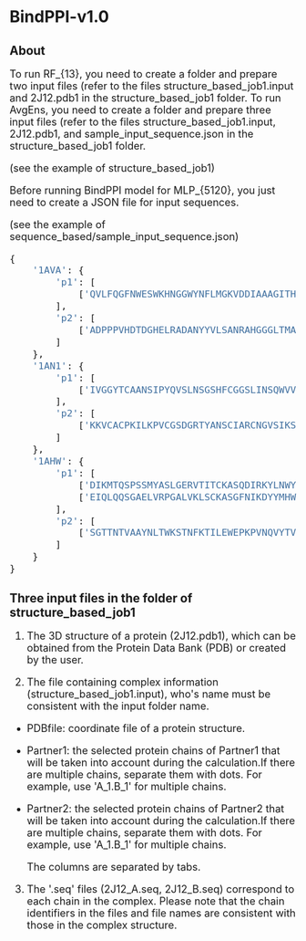 # BindPPI-v1.0
## About
<font size=4> 
  
To run RF_{13}, you need to create a folder and prepare two input files (refer to the files structure_based_job1.input and 2J12.pdb1 in the structure_based_job1 folder.
To run AvgEns, you need to create a folder and prepare three input files (refer to the files structure_based_job1.input, 2J12.pdb1, and sample_input_sequence.json in the structure_based_job1 folder.

(see the example of structure_based_job1)

Before running BindPPI model for MLP_{5120}, you just need to create a JSON file for input sequences.

(see the example of sequence_based/sample_input_sequence.json)
```python
{
    '1AVA': {
        'p1': [
            ['QVLFQGFNWESWKHNGGWYNFLMGKVDDIAAAGITHVWLPPASQSVAEQGYMPGRLYDLDASKYGNKAQLKSLIGALHGKGVKAIADIVINHRTAEHKDGRGIYCIFEGGTPDARLDWGPHMICRDDRPYADGTGNPDTGADFGAAPDIDHLNLRVQKELVEWLNWLKADIGFDGWRFDFAKGYSADVAKIYIDRSEPSFAVAEIWTSLAYGGDGKPNLNQDQHRQELVNWVDKVGGKGPATTFDFTTKGILNVAVEGELWRLRGTDGKAPGMIGWWPAKAVTFVDNHDTGSTQHMWPFPSDRVMQGYAYILTHPGTPCIFYDHFFDWGLKEEIDRLVSVRTRHGIHNESKLQIIEADADLYLAEIDGKVIVKLGPRYDVGNLIPGGFKVAAHGNDYAVWEKI']
        ],
        'p2': [
            ['ADPPPVHDTDGHELRADANYYVLSANRAHGGGLTMAPGHGRHCPLFVSQDPNGQHDGFPVRITPYGVAPSDKIIRLSTDVRISFRAYTTCLQSTEWHIDSELAAGRRHVITGPVKDPSPSGRENAFRIEKYSGAEVHEYKLMSCGDWCQDLGVFRDLKGGAWFLGATEPYHVVVFKKAPPA']
        ]
    },
    '1AN1': {
        'p1': [
            ['IVGGYTCAANSIPYQVSLNSGSHFCGGSLINSQWVVSAAHCYKSRIQVRLGEHNIDVLEGNEQFINAAKIITHPNFNGNTLDNDIMLIKLSSPATLDSRVATVSLPRSCAAAGTECLISGWGNTKSSGSSYPSLLQCLKAPVLSDSSCKSSYPGQITGNMICVGFLEGGKDSCQGDSGGPVVCNGQLQGIVSWGYGCAQKNKPGVYTKVCNYVNWIQQTIAAN']
        ],
        'p2': [
            ['KKVCACPKILKPVCGSDGRTYANSCIARCNGVSIKSEGSCPTGILN']
        ]
    },
    '1AHW': {
        'p1': [
            ['DIKMTQSPSSMYASLGERVTITCKASQDIRKYLNWYQQKPWKSPKTLIYYATSLADGVPSRFSGSGSGQDYSLTISSLESDDTATYYCLQHGESPYTFGGGTKLEINRADAAPTVSIFPPSSEQLTSGGASVVCFLNNFYPKDINVKWKIDGSERQNGVLNSWTDQDSKDSTYSMSSTLTLTKDEYERHNSYTCEATHKTSTSPIVKSFNRNEC'],
            ['EIQLQQSGAELVRPGALVKLSCKASGFNIKDYYMHWVKQRPEQGLEWIGLIDPENGNTIYDPKFQGKASITADTSSNTAYLQLSSLTSEDTAVYYCARDNSYYFDYWGQGTTLTVSSAKTTPPSVYPLAPGSAAQTNSMVTLGCLVKGYFPEPVTVTWNSGSLSSGVHTFPAVLQSDLYTLSSSVTVPSSTWPSETVTCNVAHPASSTKVDKKI']
        ],
        'p2': [
            ['SGTTNTVAAYNLTWKSTNFKTILEWEPKPVNQVYTVQISTKSGDWKSKCFYTTDTECDLTDEIVKDVKQTYLARVFSYPAGNVESTGSAGEPLYENSPEFTPYLETNLGQPTIQSFEQVGTKVNVTVEDERTLVRRNNTFLSLRDVFGKDLIYTLYYWKSSSSGKKTAKTNTNEFLIDVDKGENYCFSVQAVIPSRTVNRKSTDSPVECMGQEKGEFRE']
        ]
    }
}
```
</font>

## Three input files in the folder of structure_based_job1
<font size=4> 

1. The 3D structure of a protein (2J12.pdb1), which can be obtained from the Protein Data Bank (PDB) or created by the user.

2. The file containing complex information (structure_based_job1.input), who's name must be consistent with the input folder name.

- PDBfile: coordinate file of a protein structure.
- Partner1: the selected protein chains of Partner1 that will be taken into account during the calculation.If there are multiple chains, separate them with dots. For example, use 'A_1.B_1' for multiple chains.
- Partner2: the selected protein chains of Partner2 that will be taken into account during the calculation.If there are multiple chains, separate them with dots. For example, use 'A_1.B_1' for multiple chains.

  The columns are separated by tabs.

3. The '.seq' files (2J12_A.seq, 2J12_B.seq) correspond to each chain in the complex. Please note that the chain identifiers in the files and file names are consistent with those in the complex structure.

</font>


